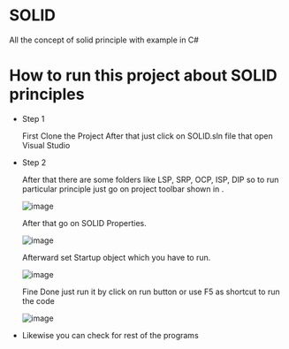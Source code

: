 # SOLID
All the concept of solid principle with example in C#

# How to run this project about SOLID principles

- Step 1
    
    First Clone the Project After that just click on SOLID.sln file that open Visual Studio

- Step 2

    After that there are some folders like LSP, SRP, OCP, ISP, DIP so to run particular 
    principle just go on project toolbar shown in .

    ![image](https://github.com/jil1710/SOLID/assets/125335932/a95e64c9-2319-4b87-9e7b-6baed8ee3fba)

    After that go on SOLID Properties.

    ![image](https://github.com/jil1710/SOLID/assets/125335932/56bef50c-1721-4299-8e7d-aaba4abac41f)

    Afterward set Startup object which you have to run.
    
    ![image](https://github.com/jil1710/SOLID/assets/125335932/5031f698-c7f2-41ca-844e-9b515846f71f)

    Fine Done just run it by click on run button or use F5 as shortcut to run the code
    
    ![image](https://github.com/jil1710/SOLID/assets/125335932/fc3bc385-7517-4fe4-9fd7-662ac3cc66fa)


- Likewise you can check for rest of the programs 
